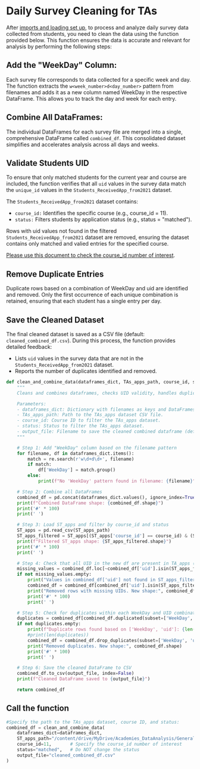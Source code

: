 # Daily Survey Cleaning for TAs

After [imports and loading set up](), to process and analyze daily survey data collected from students, you need to clean the data using the function provided below. 
This function ensures the data is accurate and relevant for analysis by performing the following steps:

## Add the "WeekDay" Column:
Each survey file corresponds to data collected for a specific week and day. The function extracts the `w<week_number>d<day_number>` pattern from filenames and adds it as a new column named WeekDay in the respective DataFrame. This allows you to track the day and week for each entry.

## Combine All DataFrames:
The individual DataFrames for each survey file are merged into a single, comprehensive DataFrame called `combined_df`. This consolidated dataset simplifies and accelerates analysis across all days and weeks.

## Validate Students UID 
To ensure that only matched students for the current year and course are included, the function verifies that all `uid` values in the survey data match the `unique_id` values in the `Students_ReceivedApp_from2021` dataset.

The `Students_ReceivedApp_from2021` dataset contains:

- `course_id:` Identifies the specific course (e.g., course_id = 11).
- `status:` Filters students by application status (e.g., status = "matched").

Rows with uid values not found in the filtered `Students_ReceivedApp_from2021` dataset are removed, ensuring the dataset contains only matched and valied entries for the specified course.

[Please use this document to check the course_id number of interest](https://docs.google.com/document/d/1OUPMUGDOYEmp7Znp4ZrBJSi_-vHU0yBH/edit#heading=h.gjdgxs).

## Remove Duplicate Entries
Duplicate rows based on a combination of WeekDay and uid are identified and removed. Only the first occurrence of each unique combination is retained, ensuring that each student has a single entry per day.

## Save the Cleaned Dataset 
The final cleaned dataset is saved as a CSV file (default: `cleaned_combined_df.csv`).
During this process, the function provides detailed feedback:

- Lists `uid` values in the survey data that are not in the `Students_ReceivedApp_from2021` dataset.
- Reports the number of duplicates identified and removed.


```python
def clean_and_combine_data(dataframes_dict, TAs_apps_path, course_id, status, output_file='combined_df.csv'):
    """
    Cleans and combines dataframes, checks UID validity, handles duplicates, and saves the final combined dataframe.

    Parameters:
    - dataframes_dict: Dictionary with filenames as keys and DataFrames as values.
    - TAs_apps_path: Path to the TAs_apps dataset CSV file.
    - course_id: Course ID to filter the TAs_apps dataset.
    - status: Status to filter the TAs_apps dataset.
    - output_file: Filename to save the cleaned combined dataframe (default: 'combined_df.csv').
    """

    # Step 1: Add "WeekDay" column based on the filename pattern
    for filename, df in dataframes_dict.items():
        match = re.search(r'w\d+d\d+', filename)
        if match:
            df['WeekDay'] = match.group()
        else:
            print(f"No 'WeekDay' pattern found in filename: {filename}")

    # Step 2: Combine all DataFrames
    combined_df = pd.concat(dataframes_dict.values(), ignore_index=True)
    print(f"Combined DataFrame shape: {combined_df.shape}")
    print('#' * 100)
    print(' ')

    # Step 3: Load ST_apps and filter by course_id and status
    ST_apps = pd.read_csv(ST_apps_path)
    ST_apps_filtered = ST_apps[(ST_apps['course_id'] == course_id) & (ST_apps['status'] == status)]
    print(f"Filtered ST_apps shape: {ST_apps_filtered.shape}")
    print('#' * 100)
    print(' ')

    # Step 4: Check that all UID in the new df are present in TA_apps (for the specific course and status that will be specified)
    missing_values = combined_df.loc[~combined_df['uid'].isin(ST_apps_filtered['unique_id']), 'uid']
    if not missing_values.empty:
        print("Values in combined_df['uid'] not found in ST_apps_filtered['unique_id']:", missing_values.tolist())
        combined_df = combined_df[combined_df['uid'].isin(ST_apps_filtered['unique_id'])]
        print("Removed rows with missing UIDs. New shape:", combined_df.shape)
        print('#' * 100)
        print(' ')

    # Step 5: Check for duplicates within each WeekDay and UID combination
    duplicates = combined_df[combined_df.duplicated(subset=['WeekDay', 'uid'], keep=False)]
    if not duplicates.empty:
        print(f"Duplicate rows found based on ['WeekDay', 'uid']: {len(duplicates)}")
        #print(len(duplicates))
        combined_df = combined_df.drop_duplicates(subset=['WeekDay', 'uid'], keep='first')
        print("Removed duplicates. New shape:", combined_df.shape)
        print('#' * 100)
        print(' ')

    # Step 6: Save the cleaned DataFrame to CSV
    combined_df.to_csv(output_file, index=False)
    print(f"Cleaned DataFrame saved to {output_file}")

    return combined_df
```

## Call the function

```python
#Specify the path to the TAs_apps dataset, course ID, and status:
combined_df = clean_and_combine_data(
    dataframes_dict=dataframes_dict,
    ST_apps_path="/content/drive/MyDrive/Academies_DataAnalysis/General/Students_ReceivedApp_from2021.csv", # to be updated in 2025
    course_id=11,       # Specify the course_id number of interest
    status="matched",   # Do NOT change the status
    output_file="cleaned_combined_df.csv" 
)
```